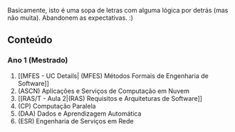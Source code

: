 Basicamente, isto é uma sopa de letras com alguma lógica por detrás (mas não muita). Abandonem as expectativas. :)

## Conteúdo
### Ano 1 (Mestrado)
1. [[MFES - UC Details| (MFES) Métodos Formais de Engenharia de Software]]
2. (ASCN) Aplicações e Serviços de Computação em Nuvem
3. [[RAS/T - Aula 2|(RAS) Requisitos e Arquiteturas de Software]]
4. (CP) Computação Paralela
5. (DAA) Dados e Aprendizagem Automática
6. (ESR) Engenharia de Serviços em Rede
